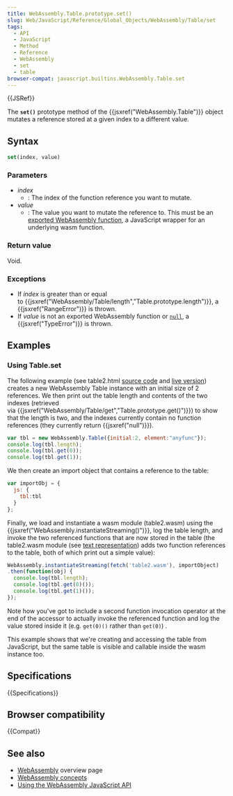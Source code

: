 ```yaml
---
title: WebAssembly.Table.prototype.set()
slug: Web/JavaScript/Reference/Global_Objects/WebAssembly/Table/set
tags:
  - API
  - JavaScript
  - Method
  - Reference
  - WebAssembly
  - set
  - table
browser-compat: javascript.builtins.WebAssembly.Table.set
---
```

{{JSRef}}

The **`set()`** prototype method of the {{jsxref("WebAssembly.Table")}}
object mutates a reference stored at a given index to a different value.

## Syntax

```js
set(index, value)
```

### Parameters

- _index_
  - : The index of the function reference you want to mutate.
- _value_
  - : The value you want to mutate the reference to. This must be an
    [exported WebAssembly function](/en-US/docs/WebAssembly/Exported_functions),
    a JavaScript wrapper for an underlying wasm function.

### Return value

Void.

### Exceptions

- If _index_ is greater than or equal
  to {{jsxref("WebAssembly/Table/length","Table.prototype.length")}},
  a {{jsxref("RangeError")}} is thrown.
- If _value_ is not an exported WebAssembly function or
  [`null`](/en-US/docs/Web/JavaScript/Reference/Global_Objects/null), a
  {{jsxref("TypeError")}} is thrown.

## Examples

### Using Table.set

The following example (see table2.html
[source code](https://github.com/mdn/webassembly-examples/blob/master/js-api-examples/table2.html)
and
[live version](https://mdn.github.io/webassembly-examples/js-api-examples/table2.html))
creates a new WebAssembly Table instance with an initial size of 2 references.
We then print out the table length and contents of the two indexes (retrieved
via {{jsxref("WebAssembly/Table/get","Table.prototype.get()")}})
to show that the length is two, and the indexes currently contain no function
references (they currently return {{jsxref("null")}}).

```js
var tbl = new WebAssembly.Table({initial:2, element:"anyfunc"});
console.log(tbl.length);
console.log(tbl.get(0));
console.log(tbl.get(1));
```

We then create an import object that contains a reference to the table:

```js
var importObj = {
  js: {
    tbl:tbl
  }
};
```

Finally, we load and instantiate a wasm module (table2.wasm) using the
{{jsxref("WebAssembly.instantiateStreaming()")}}, log the table
length, and invoke the two referenced functions that are now stored in the table
(the table2.wasm module (see
[text representation](https://github.com/mdn/webassembly-examples/blob/master/text-format-examples/table2.was))
adds two function references to the table, both of which print out a simple
value):

```js
WebAssembly.instantiateStreaming(fetch('table2.wasm'), importObject)
.then(function(obj) {
  console.log(tbl.length);
  console.log(tbl.get(0)());
  console.log(tbl.get(1)());
});
```

Note how you've got to include a second function invocation operator at the end
of the accessor to actually invoke the referenced function and log the value
stored inside it (e.g. `get(0)()` rather than `get(0)`) .

This example shows that we're creating and accessing the table from JavaScript,
but the same table is visible and callable inside the wasm instance too.

## Specifications

{{Specifications}}

## Browser compatibility

{{Compat}}

## See also

- [WebAssembly](/en-US/docs/WebAssembly) overview page
- [WebAssembly concepts](/en-US/docs/WebAssembly/Concepts)
- [Using the WebAssembly JavaScript API](/en-US/docs/WebAssembly/Using_the_JavaScript_API)

